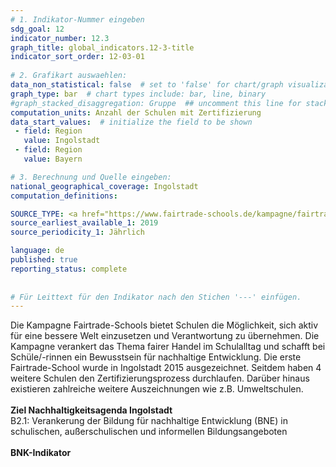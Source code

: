 ```yaml
---
# 1. Indikator-Nummer eingeben 
sdg_goal: 12 
indicator_number: 12.3
graph_title: global_indicators.12-3-title
indicator_sort_order: 12-03-01
 
# 2. Grafikart auswaehlen: 
data_non_statistical: false  # set to 'false' for chart/graph visualization 
graph_type: bar  # chart types include: bar, line, binary 
#graph_stacked_disaggregation: Gruppe  ## uncomment this line for stacked bars. eplace 'Geschlecht' with the field of aggregation. 
computation_units: Anzahl der Schulen mit Zertifizierung
data_start_values:  # initialize the field to be shown  
 - field: Region 
   value: Ingolstadt 
 - field: Region 
   value: Bayern 

# 3. Berechnung und Quelle eingeben: 
national_geographical_coverage: Ingolstadt 
computation_definitions: 

SOURCE_TYPE: <a href="https://www.fairtrade-schools.de/kampagne/fairtrade-schools-karte">Fairtrade-Schools Kampagne</a>  # data source  
source_earliest_available_1: 2019
source_periodicity_1: Jährlich

language: de   
published: true 
reporting_status: complete
 
 
# Für Leittext für den Indikator nach den Stichen '---' einfügen. 
---
```

Die Kampagne Fairtrade-Schools bietet Schulen die Möglichkeit, sich aktiv für eine bessere Welt einzusetzen und Verantwortung zu übernehmen. Die Kampagne verankert das Thema fairer Handel im Schulalltag und schafft bei Schüle/-rinnen ein Bewusstsein für nachhaltige Entwicklung. Die erste Fairtrade-School wurde in Ingolstadt 2015 ausgezeichnet. Seitdem haben 4 weitere Schulen den Zertifizierungsprozess durchlaufen. Darüber hinaus existieren zahlreiche weitere Auszeichnungen wie z.B. Umweltschulen. <br>
<br>
<b>Ziel Nachhaltigkeitsagenda Ingolstadt</b><br>
B2.1: Verankerung der Bildung für nachhaltige Entwicklung (BNE) in schulischen, außerschulischen und informellen Bildungsangeboten<br>
<br>
<b>BNK-Indikator</b>
